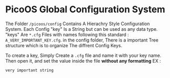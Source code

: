 # PicoOS Global Configuration System

The Folder `/picoos/config` Contains A Hierachry Style Configuration System. 
Each Config "key" Is a String but can be used as any data type. "keys" Are `*.cfg` Files with names following this standard : `A_VERY_IMPORTANT_KEY.cfg`.
in the config folder, There is a important Tree structure which is to organize The diffrent Config Keys.

To create a key, Simply Create a `.cfg` file and name it with your key name. Then open it, and set the value inside  the file **without any formatting** EX : 
```
very important string
```

